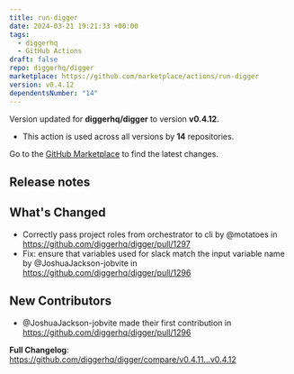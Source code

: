 ```yaml
---
title: run-digger
date: 2024-03-21 19:21:33 +00:00
tags:
  - diggerhq
  - GitHub Actions
draft: false
repo: diggerhq/digger
marketplace: https://github.com/marketplace/actions/run-digger
version: v0.4.12
dependentsNumber: "14"
---
```



Version updated for **diggerhq/digger** to version **v0.4.12**.
- This action is used across all versions by **14** repositories.

Go to the [GitHub Marketplace](https://github.com/marketplace/actions/run-digger) to find the latest changes.

## Release notes

## What's Changed
* Correctly pass project roles from orchestrator to cli by @motatoes in https://github.com/diggerhq/digger/pull/1297
* Fix: ensure that variables used for slack match the input variable name by @JoshuaJackson-jobvite in https://github.com/diggerhq/digger/pull/1296

## New Contributors
* @JoshuaJackson-jobvite made their first contribution in https://github.com/diggerhq/digger/pull/1296

**Full Changelog**: https://github.com/diggerhq/digger/compare/v0.4.11...v0.4.12
